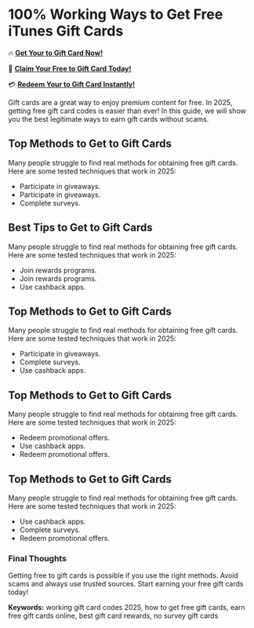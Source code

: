 # 100% Working Ways to Get Free iTunes Gift Cards

🔥 **[Get Your to Gift Card Now!](https://www.apkhub.site/)**  

🎁 **[Claim Your Free to Gift Card Today!](https://www.apkhub.site/)**  

💳 **[Redeem Your to Gift Card Instantly!](https://www.apkhub.site/)**  

Gift cards are a great way to enjoy premium content for free. In 2025, getting free gift card codes is easier than ever! In this guide, we will show you the best legitimate ways to earn gift cards without scams.

## Top Methods to Get to Gift Cards

Many people struggle to find real methods for obtaining free gift cards. Here are some tested techniques that work in 2025:

- Participate in giveaways.
- Participate in giveaways.
- Complete surveys.

## Best Tips to Get to Gift Cards

Many people struggle to find real methods for obtaining free gift cards. Here are some tested techniques that work in 2025:

- Join rewards programs.
- Join rewards programs.
- Use cashback apps.

## Top Methods to Get to Gift Cards

Many people struggle to find real methods for obtaining free gift cards. Here are some tested techniques that work in 2025:

- Participate in giveaways.
- Complete surveys.
- Use cashback apps.

## Top Methods to Get to Gift Cards

Many people struggle to find real methods for obtaining free gift cards. Here are some tested techniques that work in 2025:

- Redeem promotional offers.
- Use cashback apps.
- Redeem promotional offers.

## Top Methods to Get to Gift Cards

Many people struggle to find real methods for obtaining free gift cards. Here are some tested techniques that work in 2025:

- Use cashback apps.
- Complete surveys.
- Redeem promotional offers.

### Final Thoughts

Getting free to gift cards is possible if you use the right methods. Avoid scams and always use trusted sources. Start earning your free gift cards today!

**Keywords:** working gift card codes 2025, how to get free gift cards, earn free gift cards online, best gift card rewards, no survey gift cards
